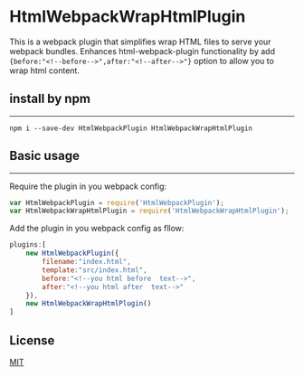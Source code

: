 # HtmlWebpackWrapHtmlPlugin
This is a webpack plugin that simplifies wrap HTML files to serve your webpack bundles. 
Enhances html-webpack-plugin functionality by add `{before:"<!--before-->",after:"<!--after-->"}` option to allow you to wrap html content.
## install by npm
---
```npm
npm i --save-dev HtmlWebpackPlugin HtmlWebpackWrapHtmlPlugin
```

## Basic usage
---
Require the plugin in you webpack config:
```js
var HtmlWebpackPlugin = require('HtmlWebpackPlugin');
var HtmlWebpackWrapHtmlPlugin = require('HtmlWebpackWrapHtmlPlugin');
```
Add the plugin in you webpack config as fllow:
```js
plugins:[
	new HtmlWebpackPlugin({
		filename:"index.html",
		template:"src/index.html",
		before:"<!--you html before  text-->",
		after:"<!--you html after  text-->"
	}),
	new HtmlWebpackWrapHtmlPlugin()
]

```
## License
[MIT](http://couto.mit-license.org/)

